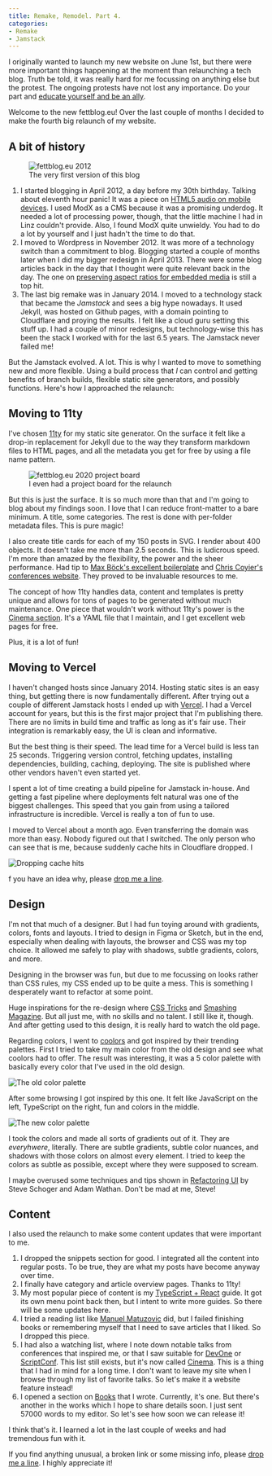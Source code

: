 ```yaml
---
title: Remake, Remodel. Part 4.
categories:
- Remake
- Jamstack
---
```


I originally wanted to launch my new website on June 1st, but there were more important things happening at the moment than relaunching a tech blog. Truth be told, it was really hard for me focussing on anything else but the protest. The ongoing protests have not lost any importance. Do your part and [educate yourself and be an ally](/black-lives-matter/).

<p class="not-tldr">Welcome to the new fettblog.eu! Over the last couple of months I decided to make the fourth big relaunch of my website.</p>

## A bit of history

<figure class="img-holder wide">
  <img src="/wp-content/uploads/2020/fettblog2012.png"
    alt="fettblog.eu 2012" />
    <figcaption>The very first version of this blog</figcaption>
</figure>

1. I started blogging in April 2012, a day before my 30th birthday. Talking about eleventh hour panic! It was a piece on [HTML5 audio on mobile devices](/blog/2012/04/08/html5-audio-on-mobile-devices/). I used ModX as a CMS because it was a promising underdog. It needed a lot of processing power, though, that the little machine I had in Linz couldn't provide. Also, I found ModX quite unwieldy. You had to do a lot by yourself and I just hadn't the time to do that.
2. I moved to Wordpress in November 2012. It was more of a technology switch than a commitment to blog. Blogging started a couple of months later when I did my bigger redesign in April 2013. There were some blog articles back in the day that I thought were quite relevant back in the day. The one on [preserving aspect ratios for embedded media](/blog/2013/06/16/preserving-aspect-ratio-for-embedded-iframes/) is still a top hit.
3. The last big remake was in January 2014. I moved to a technology stack that became the *Jamstack* and sees a big hype nowadays. It used Jekyll, was hosted on Github pages, with a domain pointing to Cloudflare and proying the results. I felt like a cloud guru setting this stuff up. I had a couple of minor redesigns, but technology-wise this has been the stack I worked with for the last 6.5 years. The Jamstack never failed me!

But the Jamstack evolved. A lot. This is why I wanted to move to something new and more flexible. Using a build process that *I* can control and getting benefits of branch builds, flexible static site generators, and possibly functions. Here's how I approached the relaunch:

## Moving to 11ty

I've chosen [11ty](https://11ty.dev) for my static site generator. On the surface it felt like a drop-in replacement for Jekyll due to the way they transform markdown files to HTML pages, and all the metadata you get for free by using a file name pattern. 

<figure class="img-holder wide">
  <img src="/wp-content/uploads/2020/projectboard.png"
    alt="fettblog.eu 2020 project board" />
    <figcaption>I even had a project board for the relaunch</figcaption>
</figure>

But this is just the surface. It is so much more than that and I'm going to blog about my findings soon. I love that I can reduce front-matter to a bare minimum. A title, some categories. The rest is done with per-folder metadata files. This is pure magic!

I also create title cards for each of my 150 posts in SVG. I render about 400 objects. It doesn't take me more than 2.5 seconds. This is ludicrous speed. I'm more than amazed by the flexibility, the power and the sheer performance. Had tip to [Max Böck's excellent boilerplate](https://github.com/maxboeck/eleventastic) and [Chris Coyier's conferences website](https://github.com/CSS-Tricks/conferences). They proved to be invaluable resources to me.

The concept of how 11ty handles data, content and templates is pretty unique and allows for tons of pages to be generated without much maintenance. One piece that wouldn't work without 11ty's power is the [Cinema section](/cinema/). It's a YAML file that I maintain, and I get excellent web pages for free.

Plus, it is a lot of fun!

## Moving to Vercel

I haven't changed hosts since January 2014. Hosting static sites is an easy thing, but getting there is now fundamentally different. After trying out a couple of different Jamstack hosts I ended up with [Vercel](https://vercel.com). I had a Vercel account for years, but this is the first major project that I'm publishing there. There are no limits in build time and traffic as long as it's fair use. Their integration is remarkably easy, the UI is clean and informative.

But the best thing is their speed. The lead time for a Vercel build is less tan 25 seconds. Triggering version control, fetching updates, installing dependencies, building, caching, deploying. The site is published where other vendors haven't even started yet. 

I spent a lot of time creating a build pipeline for Jamstack in-house. And getting a fast pipeline where deployments felt natural was one of the biggest challenges. This speed that you gain from using a tailored infrastructure is incredible. Vercel is really a ton of fun to use. 

I moved to Vercel about a month ago. Even transferring the domain was more than easy. Nobody figured out that I switched. The only person who can see that is me, because suddenly cache hits in Cloudflare dropped. I

![Dropping cache hits](/wp-content/uploads/2020/caching.png)

f you have an idea why, please [drop me a line](https://twitter.com/ddprrt).

## Design

I'm not that much of a designer. But I had fun toying around with gradients, colors, fonts and layouts. I tried to design in Figma or Sketch, but in the end, especially when dealing with layouts, the browser and CSS was my top choice. It allowed me safely to play with shadows, subtle gradients, colors, and more. 

Designing in the browser was fun, but due to me focussing on looks rather than CSS rules, my CSS ended up to be quite a mess. This is something I desperately want to refactor at some point.

Huge inspirations for the re-design where [CSS Tricks](https://css-tricks.com) and [Smashing Magazine](https://smashingmagazine.com). But all just me, with no skills and no talent. I still like it, though. And after getting used to this design, it is really hard to watch the old page.

Regarding colors, I went to [coolors](https://coolors.co) and got inspired by their trending palettes. First I tried to take my main color from the old design and see what coolors had to offer. The result was interesting, it was a 5 color palette with basically every color that I've used in the old design.

![The old color palette](/wp-content/uploads/2020/coolors1.png)

After some browsing I got inspired by this one. It felt like JavaScript on the left, TypeScript on the right, fun and colors in the middle.

![The new color palette](/wp-content/uploads/2020/coolors2.png)

I took the colors and made all sorts of gradients out of it. They are *everyhwere*, literally. There are subtle gradients, subtle color nuances, and shadows with those colors on almost every element. I tried to keep the colors as subtle as possible, except where they were supposed to scream.

I maybe overused some techniques and tips shown in [Refactoring UI](https://refactoringui.com/) by Steve Schoger and Adam Wathan. Don't be mad at me, Steve!

## Content

I also used the relaunch to make some content updates that were important to me.

1. I dropped the snippets section for good. I integrated all the content into regular posts. To be true, they are what my posts have become anyway over time.
2. I finally have category and article overview pages. Thanks to 11ty!
3. My most popular piece of content is my [TypeScript + React](/typescript-react/) guide. It got its own menu point back then, but I intent to write more guides. So there will be some updates here.
4. I tried a reading list like [Manuel Matuzovic](https://matuzo.at) did, but I failed finishing books or remembering myself that I need to save articles that I liked. So I dropped this piece.
5. I had also a watching list, where I note down notable talks from conferences that inspired me, or that I saw suitable for [DevOne](https://devone.at) or [ScriptConf](https://scriptconf.org). This list still exists, but it's now called [Cinema](/cinema/). This is a thing that I had in mind for a long time. I don't want to leave my site when I browse through my list of favorite talks. So let's make it a website feature instead!
6. I opened a section on [Books](/books/) that I wrote. Currently, it's one. But there's another in the works which I hope to share details soon. I just sent 57000 words to my editor. So let's see how soon we can release it!

I think that's it. I learned a lot in the last couple of weeks and had tremendous fun with it. 

<p class="not-tldr">If you find anything unusual, a broken link or some missing info, please <a href="https://twitter.com/ddprrt">drop me a line</a>. I highly appreciate it!</p>
